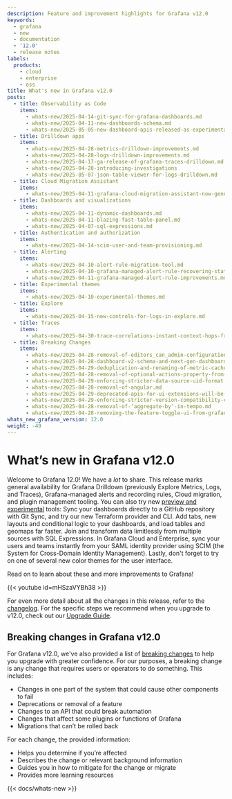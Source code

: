 ```yaml
---
description: Feature and improvement highlights for Grafana v12.0
keywords:
  - grafana
  - new
  - documentation
  - '12.0'
  - release notes
labels:
  products:
    - cloud
    - enterprise
    - oss
title: What's new in Grafana v12.0
posts:
  - title: Observability as Code
    items:
      - whats-new/2025-04-14-git-sync-for-grafana-dashboards.md
      - whats-new/2025-04-11-new-dashboards-schema.md
      - whats-new/2025-05-05-new-dashboard-apis-released-as-experimental.md
  - title: Drilldown apps
    items:
      - whats-new/2025-04-28-metrics-drilldown-improvements.md
      - whats-new/2025-04-28-logs-drilldown-improvements.md
      - whats-new/2025-04-17-ga-release-of-grafana-traces-drilldown.md
      - whats-new/2025-04-28-introducing-investigations
      - whats-new/2025-05-07-json-table-viewer-for-logs-drilldown.md
  - title: Cloud Migration Assistant
    items:
      - whats-new/2025-04-11-grafana-cloud-migration-assistant-now-generally-available.md
  - title: Dashboards and visualizations
    items:
      - whats-new/2025-04-11-dynamic-dashboards.md
      - whats-new/2025-04-11-blazing-fast-table-panel.md
      - whats-new/2025-04-07-sql-expressions.md
  - title: Authentication and authorization
    items:
      - whats-new/2025-04-14-scim-user-and-team-provisioning.md
  - title: Alerting
    items:
      - whats-new/2025-04-10-alert-rule-migration-tool.md
      - whats-new/2025-04-10-grafana-managed-alert-rule-recovering-state.md
      - whats-new/2025-04-11-grafana-managed-alert-rule-improvements.md
  - title: Experimental themes
    items:
      - whats-new/2025-04-10-experimental-themes.md
  - title: Explore
    items:
      - whats-new/2025-04-15-new-controls-for-logs-in-explore.md
  - title: Traces
    items:
      - whats-new/2025-04-30-trace-correlations-instant-context-hops-from-any-trace.md
  - title: Breaking Changes
    items:
      - whats-new/2025-04-28-removal-of-editors_can_admin-configuration.md
      - whats-new/2025-04-28-dashboard-v2-schema-and-next-gen-dashboards.md
      - whats-new/2025-04-29-deduplication-and-renaming-of-metric-cache_size.md
      - whats-new/2025-04-28-removal-of-optional-actions-property-from-datalinkscontextmenu-component.md
      - whats-new/2025-04-29-enforcing-stricter-data-source-uid-format.md
      - whats-new/2025-04-28-removal-of-angular.md
      - whats-new/2025-04-29-deprecated-apis-for-ui-extensions-will-be-removed.md
      - whats-new/2025-04-29-enforcing-stricter-version-compatibility-checks-in-plugin-cli-install-commands.md
      - whats-new/2025-04-28-removal-of-‘aggregate-by’-in-tempo.md
      - whats-new/2025-04-28-removing-the-feature-toggle-ui-from-grafana-cloud.md
whats_new_grafana_version: 12.0
weight: -49
---
```


# What’s new in Grafana v12.0

Welcome to Grafana 12.0! We have a _lot_ to share. This release marks general availability for Grafana Drilldown (previously Explore Metrics, Logs, and Traces), Grafana-managed alerts and recording rules, Cloud migration, and plugin management tooling. You can also try new [preview and experimental](https://grafana.com/docs/release-life-cycle/) tools: Sync your dashboards directly to a GitHub repository with Git Sync, and try our new Terraform provider and CLI. Add tabs, new layouts and conditional logic to your dashboards, and load tables and geomaps far faster. Join and transform data limitlessly from multiple sources with SQL Expressions. In Grafana Cloud and Enterprise, sync your users and teams instantly from your SAML identity provider using SCIM (the System for Cross-Domain Identity Management). Lastly, don't forget to try on one of several new color themes for the user interface.

Read on to learn about these and more improvements to Grafana!

{{< youtube id=mHSzaVYBh38 >}}

For even more detail about all the changes in this release, refer to the [changelog](https://github.com/grafana/grafana/blob/main/CHANGELOG.md). For the specific steps we recommend when you upgrade to v12.0, check out our [Upgrade Guide](https://grafana.com/docs/grafana/<GRAFANA_VERSION>/upgrade-guide/upgrade-v12.0/).

## Breaking changes in Grafana v12.0

For Grafana v12.0, we've also provided a list of [breaking changes](https://grafana.com/docs/grafana/latest/whatsnew/whats-new-in-v12-0/#breaking-changes) to help you upgrade with greater confidence. For our purposes, a breaking change is any change that requires users or operators to do something. This includes:

- Changes in one part of the system that could cause other components to fail
- Deprecations or removal of a feature
- Changes to an API that could break automation
- Changes that affect some plugins or functions of Grafana
- Migrations that can’t be rolled back

For each change, the provided information:

- Helps you determine if you’re affected
- Describes the change or relevant background information
- Guides you in how to mitigate for the change or migrate
- Provides more learning resources

{{< docs/whats-new  >}}
